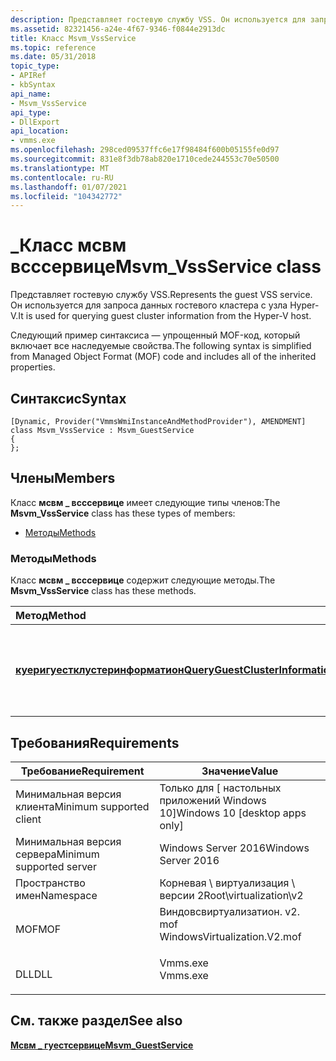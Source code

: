 ```yaml
---
description: Представляет гостевую службу VSS. Он используется для запроса данных гостевого кластера с узла Hyper-V.
ms.assetid: 82321456-a24e-4f67-9346-f0844e2913dc
title: Класс Msvm_VssService
ms.topic: reference
ms.date: 05/31/2018
topic_type:
- APIRef
- kbSyntax
api_name:
- Msvm_VssService
api_type:
- DllExport
api_location:
- vmms.exe
ms.openlocfilehash: 298ced09537ffc6e17f98484f600b05155fe0d97
ms.sourcegitcommit: 831e8f3db78ab820e1710cede244553c70e50500
ms.translationtype: MT
ms.contentlocale: ru-RU
ms.lasthandoff: 01/07/2021
ms.locfileid: "104342772"
---
```

# <a name="msvm_vssservice-class"></a><span data-ttu-id="5ad78-104">\_Класс мсвм всссервице</span><span class="sxs-lookup"><span data-stu-id="5ad78-104">Msvm\_VssService class</span></span>

<span data-ttu-id="5ad78-105">Представляет гостевую службу VSS.</span><span class="sxs-lookup"><span data-stu-id="5ad78-105">Represents the guest VSS service.</span></span> <span data-ttu-id="5ad78-106">Он используется для запроса данных гостевого кластера с узла Hyper-V.</span><span class="sxs-lookup"><span data-stu-id="5ad78-106">It is used for querying guest cluster information from the Hyper-V host.</span></span>

<span data-ttu-id="5ad78-107">Следующий пример синтаксиса — упрощенный MOF-код, который включает все наследуемые свойства.</span><span class="sxs-lookup"><span data-stu-id="5ad78-107">The following syntax is simplified from Managed Object Format (MOF) code and includes all of the inherited properties.</span></span>

## <a name="syntax"></a><span data-ttu-id="5ad78-108">Синтаксис</span><span class="sxs-lookup"><span data-stu-id="5ad78-108">Syntax</span></span>

``` syntax
[Dynamic, Provider("VmmsWmiInstanceAndMethodProvider"), AMENDMENT]
class Msvm_VssService : Msvm_GuestService
{
};
```

## <a name="members"></a><span data-ttu-id="5ad78-109">Члены</span><span class="sxs-lookup"><span data-stu-id="5ad78-109">Members</span></span>

<span data-ttu-id="5ad78-110">Класс **мсвм \_ всссервице** имеет следующие типы членов:</span><span class="sxs-lookup"><span data-stu-id="5ad78-110">The **Msvm\_VssService** class has these types of members:</span></span>

-   [<span data-ttu-id="5ad78-111">Методы</span><span class="sxs-lookup"><span data-stu-id="5ad78-111">Methods</span></span>](#methods)

### <a name="methods"></a><span data-ttu-id="5ad78-112">Методы</span><span class="sxs-lookup"><span data-stu-id="5ad78-112">Methods</span></span>

<span data-ttu-id="5ad78-113">Класс **мсвм \_ всссервице** содержит следующие методы.</span><span class="sxs-lookup"><span data-stu-id="5ad78-113">The **Msvm\_VssService** class has these methods.</span></span>



| <span data-ttu-id="5ad78-114">Метод</span><span class="sxs-lookup"><span data-stu-id="5ad78-114">Method</span></span>                                                                               | <span data-ttu-id="5ad78-115">Описание</span><span class="sxs-lookup"><span data-stu-id="5ad78-115">Description</span></span>                                                                 |
|:-------------------------------------------------------------------------------------|:----------------------------------------------------------------------------|
| [<span data-ttu-id="5ad78-116">**куеригуестклустеринформатион**</span><span class="sxs-lookup"><span data-stu-id="5ad78-116">**QueryGuestClusterInformation**</span></span>](msvm-vssservice-queryguestclusterinformation.md) | <span data-ttu-id="5ad78-117">Запрос сведений о кластере от узла Hyper-V к гостевой системе.</span><span class="sxs-lookup"><span data-stu-id="5ad78-117">Querying cluster information from the Hyper-V host to the guest.</span></span><br/> |



 

## <a name="requirements"></a><span data-ttu-id="5ad78-118">Требования</span><span class="sxs-lookup"><span data-stu-id="5ad78-118">Requirements</span></span>



| <span data-ttu-id="5ad78-119">Требование</span><span class="sxs-lookup"><span data-stu-id="5ad78-119">Requirement</span></span> | <span data-ttu-id="5ad78-120">Значение</span><span class="sxs-lookup"><span data-stu-id="5ad78-120">Value</span></span> |
|-------------------------------------|---------------------------------------------------------------------------------------------------------|
| <span data-ttu-id="5ad78-121">Минимальная версия клиента</span><span class="sxs-lookup"><span data-stu-id="5ad78-121">Minimum supported client</span></span><br/> | <span data-ttu-id="5ad78-122">Только для \[ настольных приложений Windows 10\]</span><span class="sxs-lookup"><span data-stu-id="5ad78-122">Windows 10 \[desktop apps only\]</span></span><br/>                                                             |
| <span data-ttu-id="5ad78-123">Минимальная версия сервера</span><span class="sxs-lookup"><span data-stu-id="5ad78-123">Minimum supported server</span></span><br/> | <span data-ttu-id="5ad78-124">Windows Server 2016</span><span class="sxs-lookup"><span data-stu-id="5ad78-124">Windows Server 2016</span></span><br/>                                                                          |
| <span data-ttu-id="5ad78-125">Пространство имен</span><span class="sxs-lookup"><span data-stu-id="5ad78-125">Namespace</span></span><br/>                | <span data-ttu-id="5ad78-126">Корневая \\ виртуализация \\ версии 2</span><span class="sxs-lookup"><span data-stu-id="5ad78-126">Root\\virtualization\\v2</span></span><br/>                                                                     |
| <span data-ttu-id="5ad78-127">MOF</span><span class="sxs-lookup"><span data-stu-id="5ad78-127">MOF</span></span><br/>                      | <dl> <span data-ttu-id="5ad78-128"><dt>Виндовсвиртуализатион. v2. mof</dt></span><span class="sxs-lookup"><span data-stu-id="5ad78-128"><dt>WindowsVirtualization.V2.mof</dt></span></span> </dl> |
| <span data-ttu-id="5ad78-129">DLL</span><span class="sxs-lookup"><span data-stu-id="5ad78-129">DLL</span></span><br/>                      | <dl> <span data-ttu-id="5ad78-130"><dt>Vmms.exe</dt></span><span class="sxs-lookup"><span data-stu-id="5ad78-130"><dt>Vmms.exe</dt></span></span> </dl>                     |



## <a name="see-also"></a><span data-ttu-id="5ad78-131">См. также раздел</span><span class="sxs-lookup"><span data-stu-id="5ad78-131">See also</span></span>

<dl> <dt>

[<span data-ttu-id="5ad78-132">**Мсвм \_ гуестсервице**</span><span class="sxs-lookup"><span data-stu-id="5ad78-132">**Msvm\_GuestService**</span></span>](msvm-guestservice.md)
</dt> </dl>

 

 




